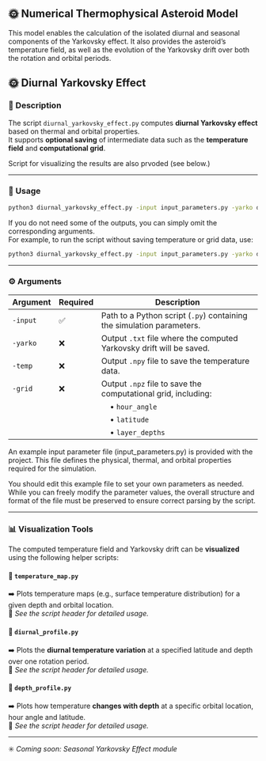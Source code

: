 ## 🌞 Numerical Thermophysical Asteroid Model

This model enables the calculation of the isolated diurnal and seasonal components of the Yarkovsky effect.
It also provides the asteroid’s temperature field, as well as the evolution of the Yarkovsky drift over both the
rotation and orbital periods.

## 🌞 Diurnal Yarkovsky Effect

### 📄 Description

The script `diurnal_yarkovsky_effect.py` computes **diurnal Yarkovsky effect** based on thermal and orbital properties.  
It supports **optional saving** of intermediate data such as the **temperature field** and **computational grid**.

Script for visualizing the results are also prvoded (see below.)

---

### 🚀 Usage

```bash
python3 diurnal_yarkovsky_effect.py -input input_parameters.py -yarko drift.txt -temp temperature.npy -grid grid.npz
```

If you do not need some of the outputs, you can simply omit the corresponding arguments.  
For example, to run the script without saving temperature or grid data, use:

```bash
python3 diurnal_yarkovsky_effect.py -input input_parameters.py -yarko drift.txt
```

---

### ⚙️ Arguments

| Argument      | Required | Description                                                                 |
|---------------|----------|-----------------------------------------------------------------------------|
| `-input`      | ✅        | Path to a Python script (`.py`) containing the simulation parameters.        |
| `-yarko`      | ❌        | Output `.txt` file where the computed Yarkovsky drift will be saved.        |
| `-temp`       | ❌        | Output `.npy` file to save the temperature data.                            |
| `-grid`       | ❌        | Output `.npz` file to save the computational grid, including:               |
|               |          | &nbsp;&nbsp;&nbsp;&nbsp;• `hour_angle`                                      |
|               |          | &nbsp;&nbsp;&nbsp;&nbsp;• `latitude`                                        |
|               |          | &nbsp;&nbsp;&nbsp;&nbsp;• `layer_depths`                                    |


An example input parameter file (input_parameters.py) is provided with the project.
This file defines the physical, thermal, and orbital properties required for the simulation.

You should edit this example file to set your own parameters as needed.
While you can freely modify the parameter values, the overall structure and format of the file must be preserved to ensure correct parsing by the script.


---

### 📊 Visualization Tools

The computed temperature field and Yarkovsky drift can be **visualized** using the following helper scripts:

#### 🔹 `temperature_map.py`
➡️ Plots temperature maps (e.g., surface temperature distribution) for a given depth and orbital location.  
📌 *See the script header for detailed usage.*

#### 🔹 `diurnal_profile.py`
➡️ Plots the **diurnal temperature variation** at a specified latitude and depth over one rotation period.  
📌 *See the script header for detailed usage.*

#### 🔹 `depth_profile.py`
➡️ Plots how temperature **changes with depth** at a specific orbital location, hour angle and latitude.  
📌 *See the script header for detailed usage.*

---

✳️ *Coming soon: Seasonal Yarkovsky Effect module*
